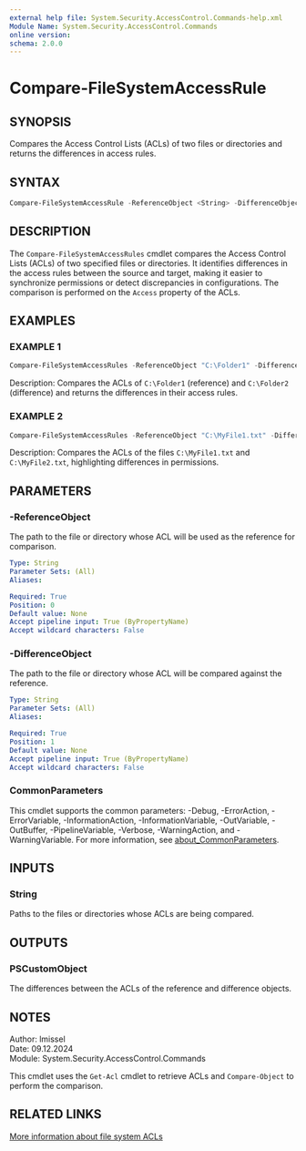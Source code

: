 ```yaml
---
external help file: System.Security.AccessControl.Commands-help.xml
Module Name: System.Security.AccessControl.Commands
online version:
schema: 2.0.0
---
```


# Compare-FileSystemAccessRule

## SYNOPSIS

Compares the Access Control Lists (ACLs) of two files or directories and returns the differences in access rules.

## SYNTAX

```powershell
Compare-FileSystemAccessRule -ReferenceObject <String> -DifferenceObject <String> [<CommonParameters>]
```

## DESCRIPTION

The `Compare-FileSystemAccessRules` cmdlet compares the Access Control Lists (ACLs) of two specified files or directories.
It identifies differences in the access rules between the source and target, making it easier to synchronize permissions or
detect discrepancies in configurations.
The comparison is performed on the `Access` property of the ACLs.

## EXAMPLES

### EXAMPLE 1

```powershell
Compare-FileSystemAccessRules -ReferenceObject "C:\Folder1" -DifferenceObject "C:\Folder2"
```

Description:
Compares the ACLs of `C:\Folder1` (reference) and `C:\Folder2` (difference) and returns the differences in their access rules.

### EXAMPLE 2

```powershell
Compare-FileSystemAccessRules -ReferenceObject "C:\MyFile1.txt" -DifferenceObject "C:\MyFile2.txt"
```

Description:
Compares the ACLs of the files `C:\MyFile1.txt` and `C:\MyFile2.txt`, highlighting differences in permissions.

## PARAMETERS

### -ReferenceObject

The path to the file or directory whose ACL will be used as the reference for comparison.

```yaml
Type: String
Parameter Sets: (All)
Aliases:

Required: True
Position: 0
Default value: None
Accept pipeline input: True (ByPropertyName)
Accept wildcard characters: False
```

### -DifferenceObject

The path to the file or directory whose ACL will be compared against the reference.

```yaml
Type: String
Parameter Sets: (All)
Aliases:

Required: True
Position: 1
Default value: None
Accept pipeline input: True (ByPropertyName)
Accept wildcard characters: False
```

### CommonParameters

This cmdlet supports the common parameters: -Debug, -ErrorAction, -ErrorVariable, -InformationAction, -InformationVariable, -OutVariable, -OutBuffer, -PipelineVariable, -Verbose, -WarningAction, and -WarningVariable. For more information, see [about_CommonParameters](http://go.microsoft.com/fwlink/?LinkID=113216).

## INPUTS

### String

Paths to the files or directories whose ACLs are being compared.

## OUTPUTS

### PSCustomObject

The differences between the ACLs of the reference and difference objects.

## NOTES

Author: lmissel\
Date: 09.12.2024\
Module: System.Security.AccessControl.Commands

This cmdlet uses the `Get-Acl` cmdlet to retrieve ACLs and `Compare-Object` to perform the comparison.

## RELATED LINKS

[More information about file system ACLs](https://docs.microsoft.com/en-us/windows/win32/secauthz/access-control-lists)

